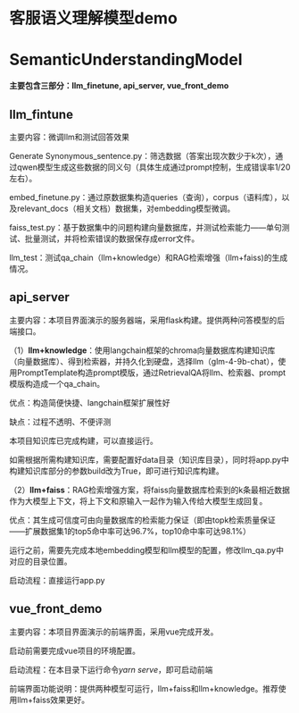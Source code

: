# 客服语义理解模型demo

# SemanticUnderstandingModel

**主要包含三部分：llm_finetune, api_server, vue_front_demo**

## llm_fintune

主要内容：微调llm和测试回答效果

Generate Synonymous_sentence.py：筛选数据（答案出现次数少于k次），通过qwen模型生成这些数据的同义句（具体生成通过prompt控制，生成错误率1/20左右）。

embed_finetune.py：通过原数据集构造queries（查询），corpus（语料库），以及relevant_docs（相关文档）数据集，对embedding模型微调。

faiss_test.py：基于数据集中的问题构建向量数据库，并测试检索能力——单句测试、批量测试，并将检索错误的数据保存成error文件。

llm_test：测试qa_chain（llm+knowledge）和RAG检索增强（llm+faiss)的生成情况。

## api_server

主要内容：本项目界面演示的服务器端，采用flask构建。提供两种问答模型的后端接口。

（1）**llm+knowledge**：使用langchain框架的chroma向量数据库构建知识库（向量数据库）、得到检索器，并持久化到硬盘，选择llm（glm-4-9b-chat），使用PromptTemplate构造prompt模版，通过RetrievalQA将llm、检索器、prompt模版构造成一个qa_chain。

优点：构造简便快捷、langchain框架扩展性好

缺点：过程不透明、不便评测

本项目知识库已完成构建，可以直接运行。

如需根据所需构建知识库，需要配置好data目录（知识库目录），同时将app.py中构建知识库部分的参数build改为True，即可进行知识库构建。

（2）**llm+faiss**：RAG检索增强方案，将faiss向量数据库检索到的k条最相近数据作为大模型上下文，将上下文和原输入一起作为输入传给大模型生成回复。

优点：其生成可信度可由向量数据库的检索能力保证（即由topk检索质量保证——扩展数据集1的top5命中率可达96.7%，top10命中率可达98.1%）

运行之前，需要先完成本地embedding模型和llm模型的配置，修改llm_qa.py中对应的目录位置。

启动流程：直接运行app.py

## vue_front_demo

主要内容：本项目界面演示的前端界面，采用vue完成开发。

启动前需要完成vue项目的环境配置。

启动流程：在本目录下运行命令*yarn serve*，即可启动前端

前端界面功能说明：提供两种模型可运行，llm+faiss和llm+knowledge。推荐使用llm+faiss效果更好。

